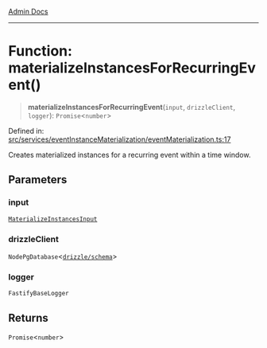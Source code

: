 [Admin Docs](/)

***

# Function: materializeInstancesForRecurringEvent()

> **materializeInstancesForRecurringEvent**(`input`, `drizzleClient`, `logger`): `Promise`\<`number`\>

Defined in: [src/services/eventInstanceMaterialization/eventMaterialization.ts:17](https://github.com/gautam-divyanshu/talawa-api/blob/7e7d786bbd7356b22a3ba5029601eed88ff27201/src/services/eventInstanceMaterialization/eventMaterialization.ts#L17)

Creates materialized instances for a recurring event within a time window.

## Parameters

### input

[`MaterializeInstancesInput`](../../types/interfaces/MaterializeInstancesInput.md)

### drizzleClient

`NodePgDatabase`\<[`drizzle/schema`](../../../../drizzle/schema/README.md)\>

### logger

`FastifyBaseLogger`

## Returns

`Promise`\<`number`\>
